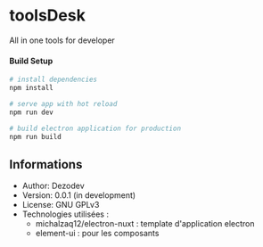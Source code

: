 # toolsDesk

All in one tools for developer

#### Build Setup

``` bash
# install dependencies
npm install

# serve app with hot reload
npm run dev

# build electron application for production
npm run build
```

## Informations

* Author: Dezodev
* Version: 0.0.1 (in development)
* License: GNU GPLv3
* Technologies utilisées :
	* michalzaq12/electron-nuxt : template d'application electron
	* element-ui : pour les composants

